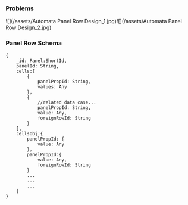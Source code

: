 ### Problems

![](/assets/Automata Panel Row Design_1.jpg)![](/assets/Automata Panel Row Design_2.jpg)

### 

### Panel Row Schema

```
{
    _id: Panel:ShortId,
    panelId: String,
    cells:[
        {
            panelPropId: String,
            values: Any
        },
        {
            //related data case...
            panelPropId: String,
            value: Any,
            foreignRowId: String
        }
    ],
    cellsObj:{
        panelPropId: {
            value: Any
        },
        panelPropId:{
            value: Any,
            foreignRowId: String
        }
        ...
        ...
        ...
    }
}
```



